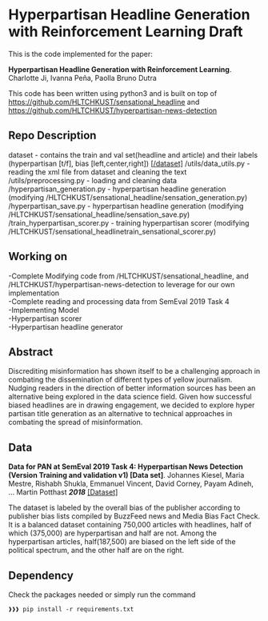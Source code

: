 # Hyperpartisan Headline Generation with Reinforcement Learning Draft


This is the code implemented for the paper:

**Hyperpartisan Headline Generation with Reinforcement Learning**. Charlotte Ji, Ivanna Peña, Paolla Bruno Dutra 

This code has been written using python3 and is built on top of https://github.com/HLTCHKUST/sensational_headline and https://github.com/HLTCHKUST/hyperpartisan-news-detection

## Repo Description
dataset - contains the train and val set(headline and article) and their labels (hyperpartisan [t/f], bias [left,center,right])  [[/dataset]]()
/utils/data_utils.py - reading the xml file from dataset and cleaning the text  
/utils/preprocessing.py - loading and cleaning data  
/hyperpartisan_generation.py - hyperpartisan headline generation (modifying /HLTCHKUST/sensational_headline/sensation_generation.py)  
/hyperpartisan_save.py - hyperpartisan headline generation (modifying /HLTCHKUST/sensational_headline/sensation_save.py)  
/train_hyperpartisan_scorer.py - training hyperpartisan scorer (modifying /HLTCHKUST/sensational_headlinetrain_sensational_scorer.py)


## Working on
-Complete Modifying code from /HLTCHKUST/sensational_headline, and /HLTCHKUST/hyperpartisan-news-detection to leverage for our own implementation  
-Complete reading and processing data from SemEval 2019 Task 4  
-Implementing Model  
   -Hyperpartisan scorer  
   -Hyperpartisan headline generator

## Abstract
Discrediting misinformation has shown itself to be a challenging approach in combating the dissemination of different types of yellow journalism. Nudging readers in the direction of better information sources has been an alternative being explored in the data science field. Given how successful biased headlines are in drawing engagement, we decided to  explore hyper partisan title generation as an alternative to technical approaches in combating the spread of misinformation.


## Data
**Data for PAN at SemEval 2019 Task 4: Hyperpartisan News Detection (Version Training and validation v1) [Data set]**. Johannes Kiesel, Maria Mestre, Rishabh Shukla, Emmanuel Vincent, David Corney, Payam Adineh, … Martin Potthast ***2018*** [[Dataset]](http://doi.org/10.5281/zenodo.1489920)

The dataset is labeled by the overall bias of the publisher according to publisher bias lists compiled by BuzzFeed news and Media Bias Fact Check. It is a balanced dataset containing 750,000 articles with headlines, half of which (375,000) are hyperpartisan and half are not. Among the hyperpartisan articles, half(187,500) are biased on the left side of the political spectrum, and the other half are on the right. 


## Dependency
Check the packages needed or simply run the command
```console
❱❱❱ pip install -r requirements.txt
```
